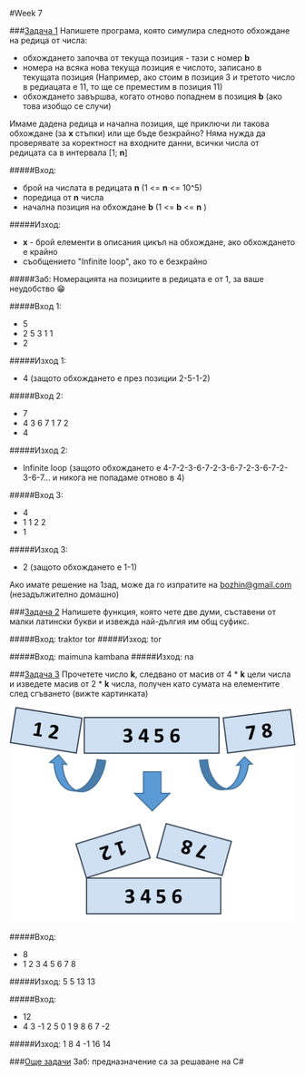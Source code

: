 #Week 7

###[Задача 1](1zad.cpp)
Напишете програма, която симулира следното обхождане на редица от числа:
* обхождането започва от текуща позиция - тази с номер __b__
* номера на всяка нова текуща позиция е числото, записано в текущата позиция (Например, ако стоим в позиция 3 и третото число в редиацата е 11, то ще се преместим в позиция 11)
* обхождането завършва, когато отново попаднем в позиция __b__ (ако това изобщо се случи)

Имаме дадена редица и начална позиция, ще приключи ли такова обхождане (за __x__ стъпки) или ще бъде безкрайно?
Няма нужда да проверявате за коректност на входните данни, всички числа от редицата са в интервала [1; __n__]

#####Вход:
* брой на числата в редицата __n__ (1 <= __n__ <= 10^5)
* поредица от __n__ числа
* начална позиция на обхождане __b__ (1 <= __b__ <= __n__ )

#####Изход:
* __x__ - брой елементи в описания цикъл на обхождане, ако обхождането е крайно
* съобщението "Infinite loop", ако то е безкрайно

#####Заб:
Номерацията на позициите в редицата е от 1, за ваше неудобство :grin:

#####Вход 1:
* 5
* 2 5 3 1 1
* 2

#####Изход 1:
* 4 (защото обхождането е през позиции 2-5-1-2)



#####Вход 2:
* 7
* 4 3 6 7 1 7 2
* 4

#####Изход 2:
* Infinite loop (защото обхождането е 4-7-2-3-6-7-2-3-6-7-2-3-6-7-2-3-6-7... и никога не попадаме отново в 4)




#####Вход 3:
* 4
* 1 1 2 2
* 1

#####Изход 3:
* 2 (защото обхождането е 1-1)

Aко имате решение на 1зад, може да го изпратите на bozhin@gmail.com (незадължително домашно)







###[Задача 2](2zad.cpp)
Напишете функция, която чете две думи, съставени от малки латински букви и извежда най-дългия им общ суфикс.

#####Вход:
traktor
tor
#####Изход:
tor

#####Вход:
maimuna
kambana
#####Изход:
na








###[Задача 3](3zad.cpp)
Прочетете число __k__, следвано от масив от 4 * __k__ цели числа и изведете масив от 2 * __k__ числа, получен като сумата на елементите след сгъването (вижте картинката)

![image](fold.png)

#####Вход:
* 8
* 1 2 3 4 5 6 7 8

#####Изход:
5 5 13 13

#####Вход:
* 12
* 4 3 -1 2 5 0 1 9 8 6 7 -2

#####Изход:
1 8 4 -1 16 14


###[Още задачи](03.-Programming-Fundamentals-Arrays-Exercises.docx)
Заб: предназначение са за решаване на C#
